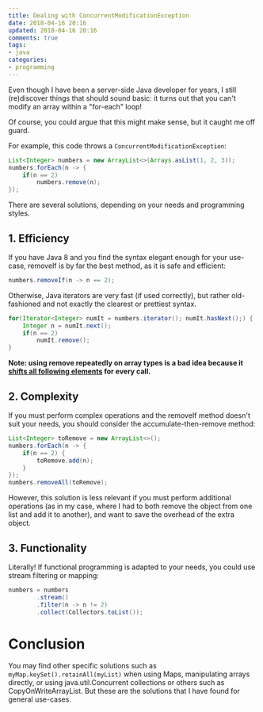 ```yaml
---
title: Dealing with ConcurrentModificationException 	
date: 2018-04-16 20:16
updated: 2018-04-16 20:16
comments: true
tags:
- java
categories:
- programming
---
```


Even though I have been a server-side Java developer for years, I still (re)discover things that should sound basic: it turns out that you 
can't modify an array within a "for-each" loop!

Of course, you could argue that this might make sense, but
it caught me off guard.

For example, this code throws a `ConcurrentModificationException`:

```java
List<Integer> numbers = new ArrayList<>(Arrays.asList(1, 2, 3));
numbers.forEach(n -> {
    if(n == 2)
        numbers.remove(n);
});
```

There are several solutions, depending on your needs and
programming styles.

## 1. Efficiency

If you have Java 8 and you find the syntax elegant enough for your use-case, removeIf is by far the best method, as it is safe and efficient:

```java
numbers.removeIf(n -> n == 2);
```

Otherwise, Java iterators are very fast (if used correctly), but rather 
old-fashioned and not exactly the clearest or prettiest syntax.

```java
for(Iterator<Integer> numIt = numbers.iterator(); numIt.hasNext();) {
    Integer n = numIt.next();
    if(n == 2)
        numIt.remove();
}
```

**Note: using remove repeatedly on array types is a bad idea because it [shifts all following elements](https://stackoverflow.com/questions/33182102/difference-in-lambda-performances) for every call.**

## 2. Complexity

If you must perform complex operations and the removeIf method doesn't suit your needs, you should consider the accumulate-then-remove method:

```java
List<Integer> toRemove = new ArrayList<>();
numbers.forEach(n -> {
    if(n == 2) {
        toRemove.add(n);
    }
});
numbers.removeAll(toRemove);
```

However, this solution is less relevant if you must perform additional operations (as in my case, where I had to both remove the object from one list and add it to another), and want to save the overhead of the extra object.

## 3. Functionality

Literally! If functional programming is adapted to your needs, you could use stream filtering or mapping:

```java
numbers = numbers
        .stream()
        .filter(n -> n != 2)
        .collect(Collectors.toList());
```

# Conclusion

You may find other specific solutions such as `myMap.keySet().retainAll(myList)` when using Maps, manipulating arrays directly, 
or using java.util.Concurrent collections or others such as CopyOnWriteArrayList. But these are the solutions that I have found for general use-cases.